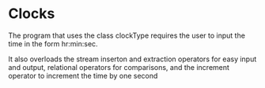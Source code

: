 # Clocks
The program that uses the class clockType requires the user to input the time in the form hr:min:sec.

It also overloads the stream inserton and extraction operators
for easy input and output, relational operators for comparisons,
 and the increment
operator to increment the time by one second
